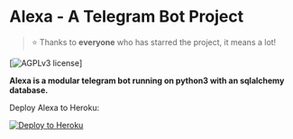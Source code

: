 # Alexa - A Telegram Bot Project

> ⭐️ Thanks to **everyone** who has starred the project, it means a lot!

[![AGPLv3 license](https://img.shields.io/badge/License-AGPLv3-red.svg)]

**Alexa is a modular telegram bot running on python3 with an sqlalchemy
database.**

Deploy Alexa to Heroku:

<p align="left"><a href="https://heroku.com/deploy?template=https://github.com/MissAlexaRobot/MissAlexaRobot/tree/stable"> <img src="https://www.herokucdn.com/deploy/button.svg" alt="Deploy to Heroku" /></a></p>
